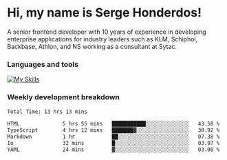 # Hi, my name is Serge Honderdos!

A senior frontend developer with 10 years of experience in developing enterprise applications for industry leaders such as KLM, Schiphol, Backbase, Athlon, and NS working as a consultant at Sytac.

### Languages and tools
[![My Skills](https://skillicons.dev/icons?i=js,ts,angular,react,vue,nodejs,sqlite,postgres,mongodb,git,azure)](#)

### Weekly development breakdown
<!--START_SECTION:waka-->

```txt
Total Time: 13 hrs 13 mins

HTML              5 hrs 55 mins   ███████████░░░░░░░░░░░░░░   43.58 %
TypeScript        4 hrs 12 mins   ███████▓░░░░░░░░░░░░░░░░░   30.92 %
Markdown          1 hr            ██░░░░░░░░░░░░░░░░░░░░░░░   07.38 %
Io                32 mins         █░░░░░░░░░░░░░░░░░░░░░░░░   03.97 %
YAML              24 mins         ▓░░░░░░░░░░░░░░░░░░░░░░░░   03.00 %
```

<!--END_SECTION:waka-->
